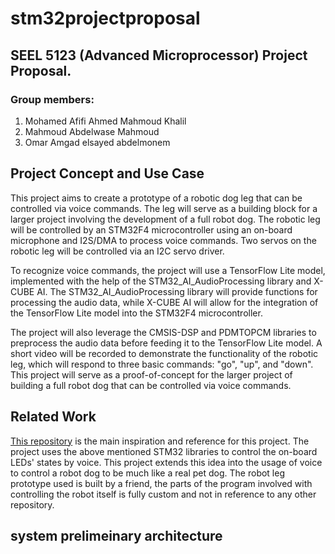# stm32projectproposal
##  SEEL 5123 (Advanced Microprocessor) Project Proposal. 
### Group members: 
1. Mohamed Afifi Ahmed Mahmoud Khalil  
2. Mahmoud Abdelwase Mahmoud  
3. Omar Amgad elsayed abdelmonem  

## Project Concept and Use Case
This project aims to create a prototype of a robotic dog leg that can be controlled via voice commands. The leg will serve as a building block for a larger project involving the development of a full robot dog. The robotic leg will be controlled by an STM32F4 microcontroller using an on-board microphone and I2S/DMA to process voice commands. Two servos on the robotic leg will be controlled via an I2C servo driver.

To recognize voice commands, the project will use a TensorFlow Lite model, implemented with the help of the STM32_AI_AudioProcessing library and X-CUBE AI. The STM32_AI_AudioProcessing library will provide functions for processing the audio data, while X-CUBE AI will allow for the integration of the TensorFlow Lite model into the STM32F4 microcontroller.

The project will also leverage the CMSIS-DSP and PDMTOPCM libraries to preprocess the audio data before feeding it to the TensorFlow Lite model. A short video will be recorded to demonstrate the functionality of the robotic leg, which will respond to three basic commands: "go", "up", and "down". This project will serve as a proof-of-concept for the larger project of building a full robot dog that can be controlled via voice commands.

## Related Work
[This repository](https://github.com/FedericaPaoli1/stm32-speech-recognition-and-traduction) is the main inspiration and reference for this project. The project uses the above mentioned STM32 libraries to control the on-board LEDs' states by voice. This project extends this idea into the usage of voice to control a robot dog to be much like a real pet dog. The robot leg prototype used is built by a friend, the parts of the program involved with controlling the robot itself is fully custom and not in reference to any other repository. 

## system prelimeinary architecture
